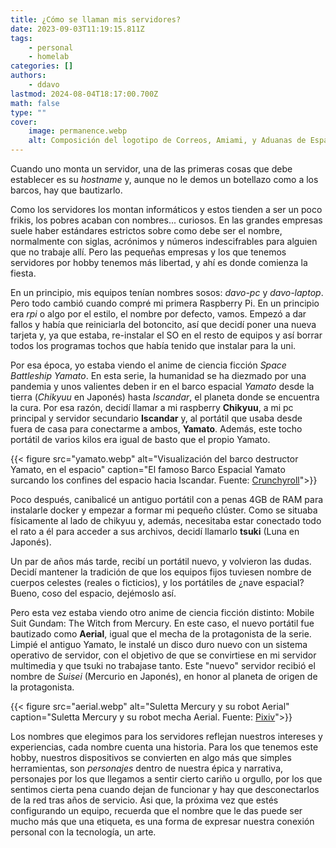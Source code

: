 ```yaml
---
title: ¿Cómo se llaman mis servidores?
date: 2023-09-03T11:19:15.811Z
tags:
    - personal
    - homelab
categories: []
authors:
    - ddavo
lastmod: 2024-08-04T18:17:00.700Z
math: false
type: ""
cover:
    image: permanence.webp
    alt: Composición del logotipo de Correos, Amiami, y Aduanas de España
---
```


Cuando uno monta un servidor, una de las primeras cosas que debe establecer es su _hostname_ y, aunque no le demos un botellazo como a los barcos, hay que bautizarlo.

Como los servidores los montan informáticos y estos tienden a ser un poco frikis, los pobres acaban con nombres... curiosos. En las grandes empresas suele haber estándares estrictos sobre como debe ser el nombre, normalmente con siglas, acrónimos y números indescifrables para alguien que no trabaje allí. Pero las pequeñas empresas y los que tenemos servidores por hobby tenemos más libertad, y ahí es donde comienza la fiesta.

En un principio, mis equipos tenían nombres sosos: _davo-pc_ y _davo-laptop_. Pero todo cambió cuando compré mi primera Raspberry Pi. En un principio era _rpi_ o algo por el estilo, el nombre por defecto, vamos. Empezó a dar fallos y había que reiniciarla del botoncito, así que decidí poner una nueva tarjeta y, ya que estaba, re-instalar el SO en el resto de equipos y así borrar todos los programas tochos que había tenido que instalar para la uni.

Por esa época, yo estaba viendo el anime de ciencia ficción  _Space Battleship Yamato_. En esta serie, la humanidad se ha diezmado por una pandemia y unos valientes deben ir en el barco espacial _Yamato_ desde la tierra (_Chikyuu_ en Japonés) hasta _Iscandar_, el planeta donde se encuentra la cura. Por esa razón, decidí llamar a mi raspberry **Chikyuu**, a mi pc principal y servidor secundario **Iscandar** y, al portátil que usaba desde fuera de casa para conectarme a ambos, **Yamato**. Además, este tocho portátil de varios kilos era igual de basto que el propio Yamato.

{{< figure src="yamato.webp" alt="Visualización del barco destructor Yamato, en el espacio" caption="El famoso Barco Espacial Yamato surcando los confines del espacio hacia Iscandar. Fuente: [Crunchyroll](https://www.crunchyroll.com/es-es/series/GG5H5X3Z9/space-battleship-yamato)">}}

Poco después, canibalicé un antiguo portátil con a penas 4GB de RAM para instalarle docker y empezar a formar mi pequeño clúster. Como se situaba físicamente al lado de chikyuu y, además, necesitaba estar conectado todo el rato a él para acceder a sus archivos, decidí llamarlo **tsuki** (Luna en Japonés).

Un par de años más tarde, recibí un portátil nuevo, y volvieron las dudas. Decidí mantener la tradición de que los equipos fijos tuviesen nombre de cuerpos celestes (reales o ficticios), y los portátiles de ¿nave espacial? Bueno, coso del espacio, dejémoslo así.

Pero esta vez estaba viendo otro anime de ciencia ficción distinto: Mobile Suit Gundam: The Witch from Mercury. 
En este caso, el nuevo portátil fue bautizado como **Aerial**, igual que el mecha de la protagonista de la serie. Limpié el antiguo Yamato, le instalé un disco duro nuevo con un sistema operativo de servidor, con el objetivo de que se convirtiese en mi servidor multimedia y que tsuki no trabajase tanto. Este "nuevo" servidor recibió el nombre de _Suisei_ (Mercurio en Japonés), en honor al planeta de origen de la protagonista.

{{< figure src="aerial.webp" alt="Suletta Mercury y su robot Aerial" caption="Suletta Mercury y su robot mecha Aerial. Fuente: [Pixiv](https://www.pixiv.net/en/artworks/107380318)">}}

Los nombres que elegimos para los servidores reflejan nuestros intereses y experiencias, cada nombre cuenta una historia. Para los que tenemos este hobby, nuestros dispositivos se convierten en algo más que simples herramientas, son _personajes_ dentro de nuestra épica y narrativa, personajes por los que llegamos a sentir cierto cariño u orgullo, por los que sentimos cierta pena cuando dejan de funcionar y hay que desconectarlos de la red tras años de servicio. Asi que, la próxima vez que estés configurando un equipo, recuerda que el nombre que le das puede ser mucho más que una etiqueta, es una forma de expresar nuestra conexión personal con la tecnología, un arte.
